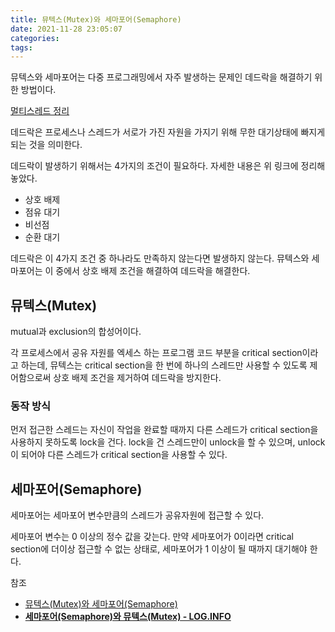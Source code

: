 ```yaml
---
title: 뮤텍스(Mutex)와 세마포어(Semaphore)
date: 2021-11-28 23:05:07
categories:
tags:
---
```


뮤텍스와 세마포어는 다중 프로그래밍에서 자주 발생하는 문제인 데드락을 해결하기 위한 방법이다.

[멀티스레드 정리](https://www.notion.so/c762cff01e4e4a188e3176b9e5b249bb)

데드락은 프로세스나 스레드가 서로가 가진 자원을 가지기 위해 무한 대기상태에 빠지게 되는 것을 의미한다.

데드락이 발생하기 위해서는 4가지의 조건이 필요하다. 자세한 내용은 위 링크에 정리해놓았다.

- 상호 배제
- 점유 대기
- 비선점
- 순환 대기

데드락은 이 4가지 조건 중 하나라도 만족하지 않는다면 발생하지 않는다. 뮤텍스와 세마포어는 이 중에서 상호 배제 조건을 해결하여 데드락을 해결한다.

## 뮤텍스(Mutex)

mutual과 exclusion의 합성어이다.

각 프로세스에서 공유 자원를 엑세스 하는 프로그램 코드 부분을 critical section이라고 하는데, 뮤텍스는 critical section을 한 번에 하나의 스레드만 사용할 수 있도록 제어함으로써 상호 배제 조건을 제거하여 데드락을 방지한다.

### 동작 방식

먼저 접근한 스레드는 자신이 작업을 완료할 때까지 다른 스레드가 critical section을 사용하지 못하도록 lock을 건다. lock을 건 스레드만이 unlock을 할 수 있으며, unlock이 되어야 다른 스레드가 critical section을 사용할 수 있다.

## 세마포어(Semaphore)

세마포어는 세마포어 변수만큼의 스레드가 공유자원에 접근할 수 있다.

세마포어 변수는 0 이상의 정수 값을 갖는다. 만약 세마포어가 0이라면 critical section에 더이상 접근할 수 없는 상태로, 세마포어가 1 이상이 될 때까지 대기해야 한다.

참조

- [뮤텍스(Mutex)와 세마포어(Semaphore)](https://zangzangs.tistory.com/128)
- **[세마포어(Semaphore)와 뮤텍스(Mutex) - LOG.INFO](https://loginfo.dev/Semaphore-and-Mutex)**
